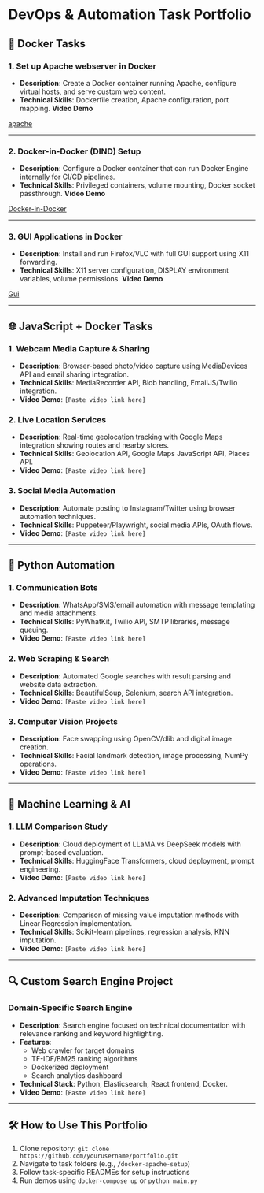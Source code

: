# DevOps & Automation Task Portfolio

## 🐋 Docker Tasks

### 1. Set up Apache webserver in Docker
- **Description**: Create a Docker container running Apache, configure virtual hosts, and serve custom web content.
- **Technical Skills**: Dockerfile creation, Apache configuration, port mapping.
**Video Demo**

[apache](https://github.com/user-attachments/assets/606d8b55-5eb6-4eb6-b635-ee135951b580)

---


### 2. Docker-in-Docker (DIND) Setup
- **Description**: Configure a Docker container that can run Docker Engine internally for CI/CD pipelines.
- **Technical Skills**: Privileged containers, volume mounting, Docker socket passthrough.
**Video Demo**

[Docker-in-Docker](https://github.com/user-attachments/assets/3f11982b-b705-40bd-bb46-e1b70f258d50)

---

### 3. GUI Applications in Docker
- **Description**: Install and run Firefox/VLC with full GUI support using X11 forwarding.
- **Technical Skills**: X11 server configuration, DISPLAY environment variables, volume permissions.
**Video Demo**

[Gui](https://github.com/user-attachments/assets/bec41ecb-f04f-48ed-a7a1-dbb82aa6b380)

---

## 🌐 JavaScript + Docker Tasks

### 1. Webcam Media Capture & Sharing
- **Description**: Browser-based photo/video capture using MediaDevices API and email sharing integration.
- **Technical Skills**: MediaRecorder API, Blob handling, EmailJS/Twilio integration.
- **Video Demo**: `[Paste video link here]`

### 2. Live Location Services
- **Description**: Real-time geolocation tracking with Google Maps integration showing routes and nearby stores.
- **Technical Skills**: Geolocation API, Google Maps JavaScript API, Places API.
- **Video Demo**: `[Paste video link here]`

### 3. Social Media Automation
- **Description**: Automate posting to Instagram/Twitter using browser automation techniques.
- **Technical Skills**: Puppeteer/Playwright, social media APIs, OAuth flows.
- **Video Demo**: `[Paste video link here]`

---

## 🐍 Python Automation

### 1. Communication Bots
- **Description**: WhatsApp/SMS/email automation with message templating and media attachments.
- **Technical Skills**: PyWhatKit, Twilio API, SMTP libraries, message queuing.
- **Video Demo**: `[Paste video link here]`

### 2. Web Scraping & Search
- **Description**: Automated Google searches with result parsing and website data extraction.
- **Technical Skills**: BeautifulSoup, Selenium, search API integration.
- **Video Demo**: `[Paste video link here]`

### 3. Computer Vision Projects
- **Description**: Face swapping using OpenCV/dlib and digital image creation.
- **Technical Skills**: Facial landmark detection, image processing, NumPy operations.
- **Video Demo**: `[Paste video link here]`

---

## 🤖 Machine Learning & AI

### 1. LLM Comparison Study
- **Description**: Cloud deployment of LLaMA vs DeepSeek models with prompt-based evaluation.
- **Technical Skills**: HuggingFace Transformers, cloud deployment, prompt engineering.
- **Video Demo**: `[Paste video link here]`

### 2. Advanced Imputation Techniques
- **Description**: Comparison of missing value imputation methods with Linear Regression implementation.
- **Technical Skills**: Scikit-learn pipelines, regression analysis, KNN imputation.
- **Video Demo**: `[Paste video link here]`

---

## 🔍 Custom Search Engine Project

### Domain-Specific Search Engine
- **Description**: Search engine focused on technical documentation with relevance ranking and keyword highlighting.
- **Features**:
  - Web crawler for target domains
  - TF-IDF/BM25 ranking algorithms
  - Dockerized deployment
  - Search analytics dashboard
- **Technical Stack**: Python, Elasticsearch, React frontend, Docker.
- **Video Demo**: `[Paste video link here]`

---

## 🛠️ How to Use This Portfolio
1. Clone repository: `git clone https://github.com/yourusername/portfolio.git`
2. Navigate to task folders (e.g., `/docker-apache-setup`)
3. Follow task-specific READMEs for setup instructions
4. Run demos using `docker-compose up` or `python main.py`
